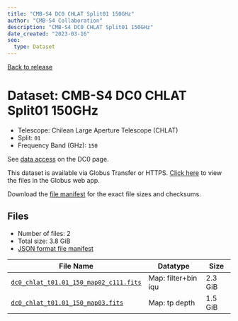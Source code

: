 ```yaml
---
title: "CMB-S4 DC0 CHLAT Split01 150GHz"
author: "CMB-S4 Collaboration"
description: "CMB-S4 DC0 CHLAT Split01 150GHz"
date_created: "2023-03-16"
seo:
  type: Dataset
---
```


[Back to release](./dc0.html#datasets)

# Dataset: CMB-S4 DC0 CHLAT Split01 150GHz

- Telescope: Chilean Large Aperture Telescope (CHLAT) 
- Split: `01`
- Frequency Band (GHz): `150`

See [data access](./dc0.html#data-access) on the DC0 page.

This dataset is available via Globus Transfer or HTTPS. [Click here](https://app.globus.org/file-manager?origin_id=38f01147-f09e-483d-a552-3866669a846d&origin_path=%2Fdatareleases%2Fdc0%2Fmission%2Fchlat%2Fsplit01%2F150%2F) to view the files in the Globus web app.

Download the [file manifest](https://g-456d30.0ed28.75bc.data.globus.org/datareleases/dc0/mission/chlat/split01/150/manifest.json) for the exact file sizes and checksums.

## Files

- Number of files: 2
- Total size: 3.8 GiB
- [JSON format file manifest](https://g-456d30.0ed28.75bc.data.globus.org/datareleases/dc0/mission/chlat/split01/150/manifest.json)

|                                                                               File Name                                                                               |      Datatype       |  Size   |
| --------------------------------------------------------------------------------------------------------------------------------------------------------------------- | ------------------- | ------- |
| [`dc0_chlat_t01.01_150_map02_c111.fits`](https://g-456d30.0ed28.75bc.data.globus.org/datareleases/dc0/mission/chlat/split01/150/dc0_chlat_t01.01_150_map02_c111.fits) | Map: filter+bin iqu | 2.3 GiB |
| [`dc0_chlat_t01.01_150_map03.fits`](https://g-456d30.0ed28.75bc.data.globus.org/datareleases/dc0/mission/chlat/split01/150/dc0_chlat_t01.01_150_map03.fits)           | Map: tp depth       | 1.5 GiB |
